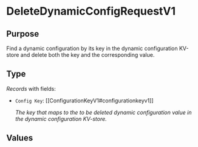 # DeleteDynamicConfigRequestV1

## Purpose

<!-- ANCHOR: purpose -->
Find a dynamic configuration by its key in the dynamic configuration KV-store and delete both the key and the corresponding value.
<!-- ANCHOR_END: purpose -->

## Type

<!-- ANCHOR: type -->
<div class="type">

*Records* with fields:
- `Config Key`: [[ConfigurationKeyV1#configurationkeyv1]]

  *The key that maps to the to be deleted dynamic configuration value in the dynamic configuration KV-store.*


</div>
<!-- ANCHOR_END: type -->

## Values


